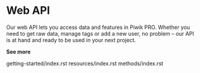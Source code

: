 # Web API

Our web API lets you access data and features in Piwik PRO. Whether you
need to get raw data, manage tags or add a new user, no problem – our
API is at hand and ready to be used in your next project.

**See more**

<div class="toctree" data-maxdepth="1">

getting-started/index.rst resources/index.rst methods/index.rst

</div>
